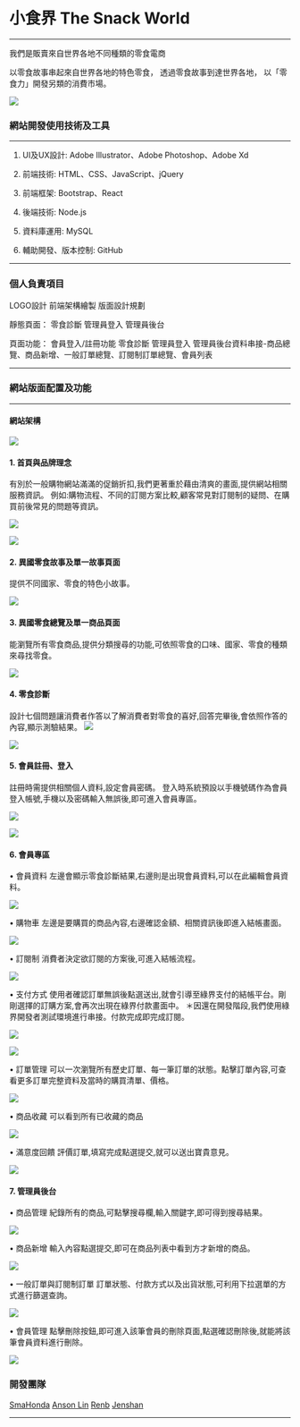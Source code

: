 
# 小食界 The Snack World
---

我們是販賣來自世界各地不同種類的零食電商

以零食故事串起來自世界各地的特色零食，
透過零食故事到達世界各地，
以「零食力」開發另類的消費市場。


![](https://i.imgur.com/8EuTTkW.jpg)


### 網站開發使用技術及工具
---
1. UI及UX設計: Adobe Illustrator、Adobe Photoshop、Adobe Xd

2. 前端技術: HTML、CSS、JavaScript、jQuery

3. 前端框架: Bootstrap、React

4. 後端技術: Node.js

5. 資料庫運用: MySQL

6. 輔助開發、版本控制: GitHub
---
### 個人負責項目

LOGO設計
前端架構繪製
版面設計規劃

靜態頁面： 
零食診斷
管理員登入
管理員後台

頁面功能： 
會員登入/註冊功能
零食診斷
管理員登入
管理員後台資料串接-商品總覽、商品新增、一般訂單總覽、訂閱制訂單總覽、會員列表



---

### 網站版面配置及功能

---
#### 網站架構

![](https://i.imgur.com/fkVJAnw.png)


#### 1. 首頁與品牌理念

有別於一般購物網站滿滿的促銷折扣,我們更著重於藉由清爽的畫面,提供網站相關服務資訊。 例如:購物流程、不同的訂閱方案比較,顧客常見對訂閱制的疑問、在購買前後常見的問題等資訊。

![](https://i.imgur.com/nOPM00m.jpg)

![](https://i.imgur.com/GVLWDex.jpg)

#### 2. 異國零食故事及單一故事頁面

提供不同國家、零食的特色小故事。

![](https://i.imgur.com/diPbbDt.jpg)



#### 3. 異國零食總覽及單一商品頁面

能瀏覽所有零食商品,提供分類搜尋的功能,可依照零食的口味、國家、零食的種類來尋找零食。

![](https://i.imgur.com/dev8L5m.jpg)


#### 4. 零食診斷

設計七個問題讓消費者作答以了解消費者對零食的喜好,回答完畢後,會依照作答的內容,顯示測驗結果。
![](https://i.imgur.com/bAlLERs.png)

![](https://i.imgur.com/ePLulYS.png)



#### 5. 會員註冊、登入
註冊時需提供相關個人資料,設定會員密碼。
登入時系統預設以手機號碼作為會員登入帳號,手機以及密碼輸入無誤後,即可進入會員專區。

![](https://i.imgur.com/XF1jvm4.png)

![](https://i.imgur.com/GxsSH54.png)


#### 6. 會員專區

• 會員資料
左邊會顯示零食診斷結果,右邊則是出現會員資料,可以在此編輯會員資料。

![](https://i.imgur.com/DNMS6FZ.png)

• 購物車
左邊是要購買的商品內容,右邊確認金額、相關資訊後即進入結帳畫面。

![](https://i.imgur.com/qb33Ajv.png)

• 訂閱制
消費者決定欲訂閱的方案後,可進入結帳流程。

![](https://i.imgur.com/aJC9pBf.png)

• 支付方式
使用者確認訂單無誤後點選送出,就會引導至綠界支付的結帳平台。剛剛選擇的訂購方案,會再次出現在綠界付款畫面中。
＊因還在開發階段,我們使用綠界開發者測試環境進行串接。付款完成即完成訂閱。

![](https://i.imgur.com/60L3BjN.png)


![](https://i.imgur.com/aUjxyVY.png)

• 訂單管理
可以一次瀏覽所有歷史訂單、每一筆訂單的狀態。點擊訂單內容,可查看更多訂單完整資料及當時的購買清單、價格。

![](https://i.imgur.com/xpJbU4F.png)

• 商品收藏
可以看到所有已收藏的商品

![](https://i.imgur.com/Ur1qhkw.png)

• 滿意度回饋
評價訂單,填寫完成點選提交,就可以送出寶貴意見。

![](https://i.imgur.com/OoELs0q.png)


#### 7. 管理員後台

• 商品管理
紀錄所有的商品,可點擊搜尋欄,輸入關鍵字,即可得到搜尋結果。

![](https://i.imgur.com/W68fxyJ.png)


• 商品新增
輸入內容點選提交,即可在商品列表中看到方才新增的商品。

![](https://i.imgur.com/SeC5t7M.png)


• 一般訂單與訂閱制訂單
訂單狀態、付款方式以及出貨狀態,可利用下拉選單的方式進行篩選查詢。

![](https://i.imgur.com/q9PTGWs.png)


• 會員管理
點擊刪除按鈕,即可進入該筆會員的刪除頁面,點選確認刪除後,就能將該筆會員資料進行刪除。

![](https://i.imgur.com/q9vWFaB.png)

### 開發團隊

[SmaHonda][1]
[Anson Lin][2]
[Renb][3]
[Jenshan][4]

  [1]: https://github.com/SmaHonda    "游標顯示"
  [2]: https://github.com/ansonlin1000 "游標顯示"
  [3]: https://github.com/jasonsie  "游標顯示"
  [4]: https://github.com/jenshan0610  "游標顯示"


---
